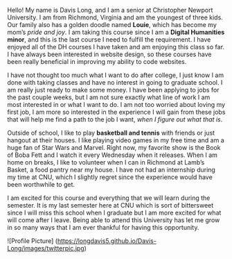 
  Hello! My name is Davis Long, and I am a senior at Christopher Newport University. I am from Richmond, Virginia and am the youngest of three kids. Our family also has a golden doodle named **Louie**, which has become my mom’s _pride and joy_. I am taking this course since I am a **Digital Humanities minor**, and this is the last course I need to fulfill the requirement. I have enjoyed all of the DH courses I have taken and am enjoying this class so far. I have always been interested in website design, so these courses have been really beneficial in improving my ability to code websites. 
  
  I have not thought too much what I want to do after college, I just know I am done with taking classes and have no interest in going to graduate school. I am really just ready to make some money. I have been applying to jobs for the past couple weeks, but I am not sure exactly what line of work I am most interested in or what I want to do. I am not too worried about loving my first job, I am more so interested in the experience I will gain from these jobs that will help me find a path to the job I want, _when I figure out what that is_. 
  
  Outside of school, I like to play **basketball and tennis** with friends or just hangout at their houses. I like playing video games in my free time and am a huge fan of Star Wars and Marvel. Right now, my favorite show is the Book of Boba Fett and I watch it every Wednesday when it releases. When I am home on breaks, I like to volunteer when I can in Richmond at Lamb’s Basket, a food pantry near my house. I have not had an internship during my time at CNU, which I slightly regret since the experience would have been worthwhile to get. 
  
  I am excited for this course and everything that we will learn during the semester. It is my last semester here at CNU which is sort of bittersweet since I will miss this school when I graduate but I am more excited for what will come after I leave. Being able to attend this University has let me grow in so many ways that I am ever thankful for having this opportunity.


![Profile Picture] (https://longdavis5.github.io/Davis-Long/images/twitterpic.jpg)
